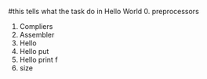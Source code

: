 #this tells what the task do in Hello World
0. preprocessors
1. Compliers
2. Assembler
3. Hello
4. Hello put
5. Hello print f
6. size
